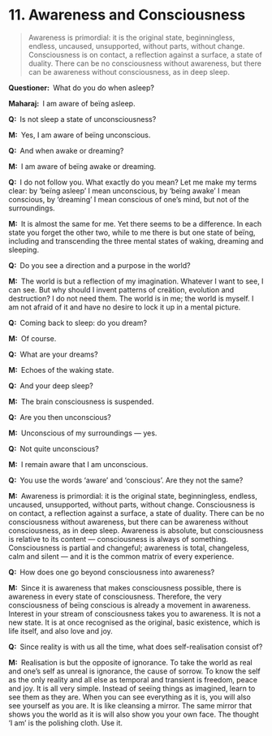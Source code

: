 # 11. Awareness and Consciousness

>Awareness is primordial: it is the original state, beginningless, endless, uncaused, unsupported, without parts, without change. Consciousness is on contact, a reflection against a surface, a state of duality. There can be no consciousness without awareness, but there can be awareness without consciousness, as in deep sleep. 

**Questioner:**&ensp;What do you do when asleep?

**Maharaj:**&ensp;I am aware of beïng asleep.

**Q:**&ensp;Is not sleep a state of unconsciousness?

**M:**&ensp;Yes, I am aware of beïng unconscious.

**Q:**&ensp;And when awake or dreaming?

**M:**&ensp;I am aware of beïng awake or dreaming.

**Q:**&ensp;I do not follow you. What exactly do you mean? Let me make my terms clear: by ‘beïng asleep’ I mean unconscious, by ‘beïng awake’ I mean conscious, by ‘dreaming’ I mean conscious of one’s mind, but not of the surroundings.

**M:**&ensp;It is almost the same for me. Yet there seems to be a difference. In each state you forget the other two, while to me there is but one state of beïng, including and transcending the three mental states of waking, dreaming and sleeping.

**Q:**&ensp;Do you see a direction and a purpose in the world?

**M:**&ensp;The world is but a reflection of my imagination. Whatever I want to see, I can see. But why should I invent patterns of creätion, evolution and destruction? I do not need them. The world is in me; the world is myself. I am not afraid of it and have no desire to lock it up in a mental picture.

**Q:**&ensp;Coming back to sleep: do you dream?

**M:**&ensp;Of course.

**Q:**&ensp;What are your dreams?

**M:**&ensp;Echoes of the waking state.

**Q:**&ensp;And your deep sleep?

**M:**&ensp;The brain consciousness is suspended.

**Q:**&ensp;Are you then unconscious?

**M:**&ensp;Unconscious of my surroundings — yes.

**Q:**&ensp;Not quite unconscious?

**M:**&ensp;I remain aware that I am unconscious.

**Q:**&ensp;You use the words ‘aware’ and ‘conscious’. Are they not the same?

**M:**&ensp;Awareness is primordial: it is the original state, beginningless, endless, uncaused, unsupported, without parts, without change. Consciousness is on contact, a reflection against a surface, a state of duality. There can be no consciousness without awareness, but there can be awareness without consciousness, as in deep sleep. Awareness is absolute, but consciousness is relative to its content — consciousness is always of something. Consciousness is partial and changeful; awareness is total, changeless, calm and silent — and it is the common matrix of every experience.

**Q:**&ensp;How does one go beyond consciousness into awareness?

**M:**&ensp;Since it is awareness that makes consciousness possible, there is awareness in every state of consciousness. Therefore, the very consciousness of beïng conscious is already a movement in awareness. Interest in your stream of consciousness takes you to awareness. It is not a new state. It is at once recognised as the original, basic existence, which is life itself, and also love and joy.

**Q:**&ensp;Since reality is with us all the time, what does self-realisation consist of?

**M:**&ensp;Realisation is but the opposite of ignorance. To take the world as real and one’s self as unreal is ignorance, the cause of sorrow. To know the self as the only reality and all else as temporal and transient is freedom, peace and joy. It is all very simple. Instead of seeïng things as imagined, learn to see them as they are. When you can see everything as it is, you will also see yourself as you are. It is like cleansing a mirror. The same mirror that shows you the world as it is will also show you your own face. The thought ‘I am’ is the polishing cloth. Use it.